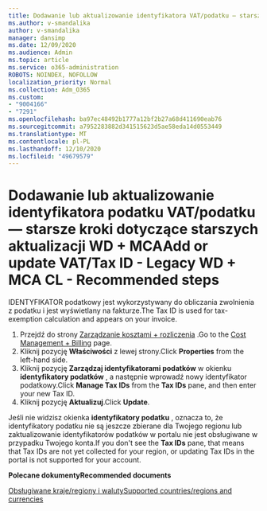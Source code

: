 ```yaml
---
title: Dodawanie lub aktualizowanie identyfikatora VAT/podatku — starsze czynności, które można wykonać w przypadku niezgodności WD + MCA
ms.author: v-smandalika
author: v-smandalika
manager: dansimp
ms.date: 12/09/2020
ms.audience: Admin
ms.topic: article
ms.service: o365-administration
ROBOTS: NOINDEX, NOFOLLOW
localization_priority: Normal
ms.collection: Adm_O365
ms.custom:
- "9004166"
- "7291"
ms.openlocfilehash: ba97ec48492b1777a12bf2b27a68d411690eab76
ms.sourcegitcommit: a7952283882d341515623d5ae58eda14d0553449
ms.translationtype: MT
ms.contentlocale: pl-PL
ms.lasthandoff: 12/10/2020
ms.locfileid: "49679579"
---
```

# <a name="add-or-update-vattax-id---legacy-wd--mca-cl---recommended-steps"></a><span data-ttu-id="d6a01-102">Dodawanie lub aktualizowanie identyfikatora podatku VAT/podatku — starsze kroki dotyczące starszych aktualizacji WD + MCA</span><span class="sxs-lookup"><span data-stu-id="d6a01-102">Add or update VAT/Tax ID - Legacy WD + MCA CL - Recommended steps</span></span>

<span data-ttu-id="d6a01-103">IDENTYFIKATOR podatkowy jest wykorzystywany do obliczania zwolnienia z podatku i jest wyświetlany na fakturze.</span><span class="sxs-lookup"><span data-stu-id="d6a01-103">The Tax ID is used for tax-exemption calculation and appears on your invoice.</span></span>

1. <span data-ttu-id="d6a01-104">Przejdź do strony [Zarządzanie kosztami + rozliczenia](https://ms.portal.azure.com/#blade/Microsoft_Azure_GTM/ModernBillingMenuBlade/Overview) .</span><span class="sxs-lookup"><span data-stu-id="d6a01-104">Go to the [Cost Management + Billing](https://ms.portal.azure.com/#blade/Microsoft_Azure_GTM/ModernBillingMenuBlade/Overview) page.</span></span> 
2. <span data-ttu-id="d6a01-105">Kliknij pozycję **Właściwości** z lewej strony.</span><span class="sxs-lookup"><span data-stu-id="d6a01-105">Click **Properties** from the left-hand side.</span></span> 
3. <span data-ttu-id="d6a01-106">Kliknij pozycję **Zarządzaj identyfikatorami podatków** w okienku **identyfikatory podatków** , a następnie wprowadź nowy identyfikator podatkowy.</span><span class="sxs-lookup"><span data-stu-id="d6a01-106">Click **Manage Tax IDs** from the **Tax IDs** pane, and then enter your new Tax ID.</span></span>
4. <span data-ttu-id="d6a01-107">Kliknij pozycję **Aktualizuj**.</span><span class="sxs-lookup"><span data-stu-id="d6a01-107">Click **Update**.</span></span> 

<span data-ttu-id="d6a01-108">Jeśli nie widzisz okienka **identyfikatory podatku** , oznacza to, że identyfikatory podatku nie są jeszcze zbierane dla Twojego regionu lub zaktualizowanie identyfikatorów podatków w portalu nie jest obsługiwane w przypadku Twojego konta.</span><span class="sxs-lookup"><span data-stu-id="d6a01-108">If you don't see the **Tax IDs** pane, that means that Tax IDs are not yet collected for your region, or updating Tax IDs in the portal is not supported for your account.</span></span>

<span data-ttu-id="d6a01-109">**Polecane dokumenty**</span><span class="sxs-lookup"><span data-stu-id="d6a01-109">**Recommended documents**</span></span>

[<span data-ttu-id="d6a01-110">Obsługiwane kraje/regiony i waluty</span><span class="sxs-lookup"><span data-stu-id="d6a01-110">Supported countries/regions and currencies</span></span>](https://azure.microsoft.com/pricing/faq/)

